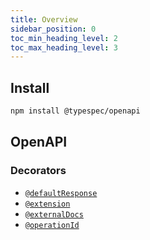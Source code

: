 ```yaml
---
title: Overview
sidebar_position: 0
toc_min_heading_level: 2
toc_max_heading_level: 3
---
```


## Install

```bash
npm install @typespec/openapi
```

## OpenAPI

### Decorators

- [`@defaultResponse`](./decorators.md#@OpenAPI.defaultResponse)
- [`@extension`](./decorators.md#@OpenAPI.extension)
- [`@externalDocs`](./decorators.md#@OpenAPI.externalDocs)
- [`@operationId`](./decorators.md#@OpenAPI.operationId)

